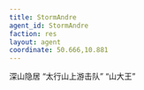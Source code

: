 ```yaml
---
title: StormAndre 
agent_id: StormAndre 
faction: res
layout: agent
coordinate: 50.666,10.881
---
```


深山隐居  “太行山上游击队” “山大王”
